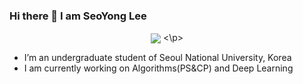 ### Hi there 👋 I am SeoYong Lee
<p align = "center">
  <img src="http://mazassumnida.wtf/api/generate_badge?boj=syleekr" align = "center">
<\p>

- I’m an undergraduate student of Seoul National University, Korea
- I am currently working on Algorithms(PS&CP) and Deep Learning
